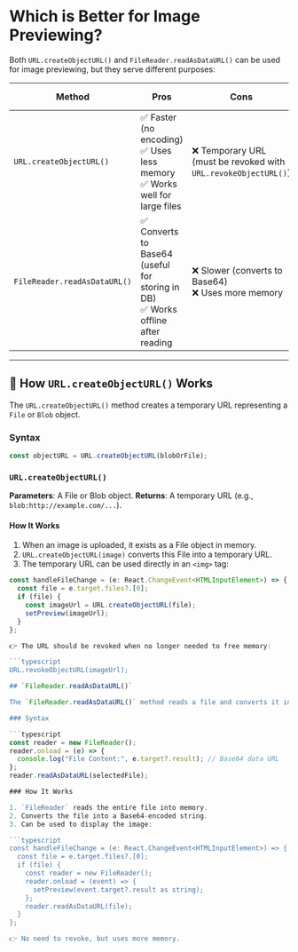 # **Which is Better for Image Previewing?**

Both `URL.createObjectURL()` and `FileReader.readAsDataURL()` can be used for image previewing, but they serve different purposes:

| **Method**                   | **Pros**                                                                             | **Cons**                                                        | **Best Use Case**                             |
| ---------------------------- | ------------------------------------------------------------------------------------ | --------------------------------------------------------------- | --------------------------------------------- |
| `URL.createObjectURL()`      | ✅ Faster (no encoding) <br> ✅ Uses less memory <br> ✅ Works well for large files  | ❌ Temporary URL (must be revoked with `URL.revokeObjectURL()`) | Quick previews before uploading               |
| `FileReader.readAsDataURL()` | ✅ Converts to Base64 (useful for storing in DB) <br> ✅ Works offline after reading | ❌ Slower (converts to Base64) <br> ❌ Uses more memory         | When storing image data (e.g., in a database) |

---

## **🔹 How `URL.createObjectURL()` Works**

The `URL.createObjectURL()` method creates a temporary URL representing a `File` or `Blob` object.

### **Syntax**

```ts
const objectURL = URL.createObjectURL(blobOrFile);
```

### `URL.createObjectURL()`
**Parameters**: A File or Blob object.
**Returns**: A temporary URL (e.g., `blob:http://example.com/...`).

#### How It Works

1. When an image is uploaded, it exists as a File object in memory.
2. `URL.createObjectURL(image)` converts this File into a temporary URL.
3. The temporary URL can be used directly in an `<img>` tag:

```typescript
const handleFileChange = (e: React.ChangeEvent<HTMLInputElement>) => {
  const file = e.target.files?.[0];
  if (file) {
    const imageUrl = URL.createObjectURL(file);
    setPreview(imageUrl);
  }
};

👉 The URL should be revoked when no longer needed to free memory:

```typescript
URL.revokeObjectURL(imageUrl);

## `FileReader.readAsDataURL()`

The `FileReader.readAsDataURL()` method reads a file and converts it into a Base64-encoded string.

### Syntax

```typescript
const reader = new FileReader();
reader.onload = (e) => {
  console.log("File Content:", e.target?.result); // Base64 data URL
};
reader.readAsDataURL(selectedFile);

### How It Works

1. `FileReader` reads the entire file into memory.
2. Converts the file into a Base64-encoded string.
3. Can be used to display the image:

```typescript
const handleFileChange = (e: React.ChangeEvent<HTMLInputElement>) => {
  const file = e.target.files?.[0];
  if (file) {
    const reader = new FileReader();
    reader.onload = (event) => {
      setPreview(event.target?.result as string);
    };
    reader.readAsDataURL(file);
  }
};

👉 No need to revoke, but uses more memory.


